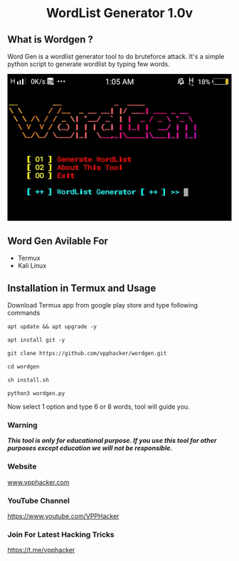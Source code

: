 <h1 align="center">WordList Generator 1.0v</h1>
<p align="center">
  
## What is Wordgen ?
Word Gen is a wordlist generator tool to do bruteforce attack. It's a simple python script to generate wordlist by typing few words.

![unnamed (2)](https://github.com/vpphacker/wordgen/blob/master/IMG_20191209_010635.JPG)

## Word Gen Avilable For
* Termux
* Kali Linux

## Installation in Termux and Usage
Download Termux app from google play store and type following commands

```
apt update && apt upgrade -y
```
```
apt install git -y
```
```
git clone https://github.com/vpphacker/wordgen.git
```
```
cd wordgen
```
```
sh install.sh
```
```
python3 wordgen.py
```

Now select 1 option and type 6 or 8 words, tool will guide you. 

### Warning

***This tool is only for educational purpose. If you use this tool for other purposes except education we will not be responsible.***

### Website
www.vpphacker.com

### YouTube Channel
https://www.youtube.com/VPPHacker

### Join For Latest Hacking Tricks
https://t.me/vpphacker
